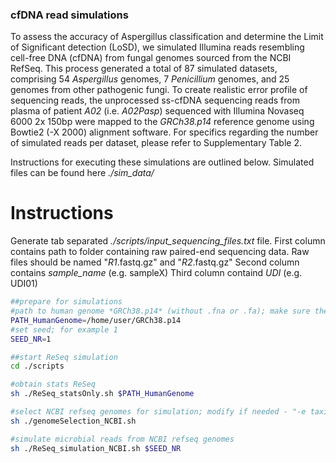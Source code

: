 ### cfDNA read simulations

To assess the accuracy of Aspergillus classification and determine the Limit of Significant detection (LoSD), we simulated Illumina reads resembling cell-free DNA (cfDNA) from fungal genomes sourced from the NCBI RefSeq. This process generated a total of 87 simulated datasets, comprising 54 *Aspergillus* genomes, 7 *Penicillium* genomes, and 25 genomes from other pathogenic fungi. To create realistic error profile of sequencing reads, the unprocessed ss-cfDNA sequencing reads from plasma of patient *A02* (i.e. *A02Pasp*) sequenced with Illumina Novaseq 6000 2x 150bp were mapped to the *GRCh38.p14* reference genome using Bowtie2 (-X 2000) alignment software. For specifics regarding the number of simulated reads per dataset, please refer to Supplementary Table 2. 

Instructions for executing these simulations are outlined below. Simulated files can be found here *./sim_data/*

# Instructions
Generate tab separated *./scripts/input_sequencing_files.txt* file. 
First column contains path to folder containing raw paired-end sequencing data. Raw files should be named "*R1*.fastq.gz" and "*R2*.fastq.gz"
Second column contains *sample_name* (e.g. sampleX)
Third column containd *UDI* (e.g. UDI01)

```bash
##prepare for simulations
#path to human genome *GRCh38.p14* (without .fna or .fa); make sure the human genome is indexed using bowtie2-build
PATH_HumanGenome=/home/user/GRCh38.p14
#set seed; for example 1 
SEED_NR=1 

##start ReSeq simulation
cd ./scripts

#obtain stats ReSeq
sh ./ReSeq_statsOnly.sh $PATH_HumanGenome

#select NCBI refseq genomes for simulation; modify if needed - "-e taxid name"
sh ./genomeSelection_NCBI.sh

#simulate microbial reads from NCBI refseq genomes
sh ./ReSeq_simulation_NCBI.sh $SEED_NR

```
